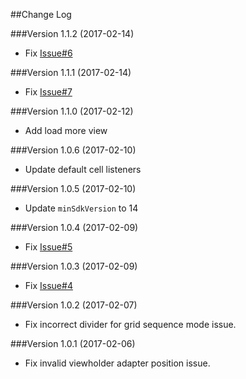 ##Change Log

###Version 1.1.2 (2017-02-14)
- Fix [Issue#6](https://github.com/jaychang0917/SimpleRecyclerView/issues/6)

###Version 1.1.1 (2017-02-14)
- Fix [Issue#7](https://github.com/jaychang0917/SimpleRecyclerView/issues/7)

###Version 1.1.0 (2017-02-12)
- Add load more view

###Version 1.0.6 (2017-02-10)
- Update default cell listeners

###Version 1.0.5 (2017-02-10)
- Update `minSdkVersion` to 14

###Version 1.0.4 (2017-02-09)
- Fix [Issue#5](https://github.com/jaychang0917/SimpleRecyclerView/issues/5)

###Version 1.0.3 (2017-02-09)
- Fix [Issue#4](https://github.com/jaychang0917/SimpleRecyclerView/issues/4)

###Version 1.0.2 (2017-02-07)
- Fix incorrect divider for grid sequence mode issue.

###Version 1.0.1 (2017-02-06)
- Fix invalid viewholder adapter position issue.
